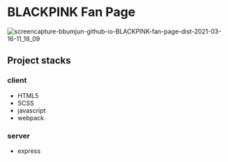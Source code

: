# BLACKPINK Fan Page
![screencapture-bbumjun-github-io-BLACKPINK-fan-page-dist-2021-03-16-11_18_09](https://user-images.githubusercontent.com/29835255/111246299-57e08a80-8649-11eb-835b-37ef47e80d90.png)

## Project stacks

### client
- HTML5
- SCSS
- javascript
- webpack

### server
- express
